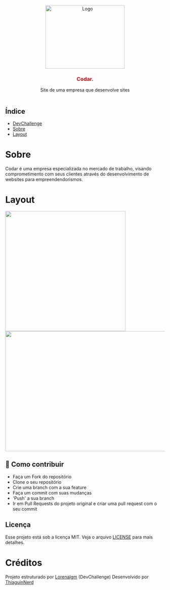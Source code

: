 <br />
<p align="center">
  <a href="http://www.freepik.com">
    <img src="https://i.ibb.co/stqTkc6/video-call.png" alt="Logo" width="250" height="200">
  </a>

  <h3 align="center" style="color: #D6000D;">Codar.</h3>

  <p align="center">
    Site de uma empresa que desenvolve sites
       <br />
    <br />
    <!-- <a href="https://github.com/Lorenalgm/codar">Desafio</a>
    ·
    <a href="https://www.linkedin.com/in/lorenagmontes/">Contato</a> -->
  </p>
</p>

## Índice

* [DevChallenge](#devchallenge) 
* [Sobre](#sobre)
* [Layout](#layout)


# Sobre
Codar é uma empresa especializada no mercado de trabalho, visando comprometimento com seus clientes através do desenvolvimento de websites para empreendendorismos.


# Layout

<img src="https://i.ibb.co/2gB9Hkc/codar-mobile.png" width="380" height="380">
<img src="https://i.ibb.co/wpnzvcs/codar-desktop.jpg" width="580" height="380">


## :link: Como contribuir 

- Faça um Fork do repositório
- Clone o seu repositório
- Crie uma branch com a sua feature
- Faça um commit com suas mudanças
- 'Push' a sua branch
- Ir em Pull Requests do projeto original e criar uma pull request com o seu commit

## Licença 
Esse projeto está sob a licença MIT. Veja o arquivo [LICENSE](LICENSE) para mais detalhes.


# Créditos
Projeto estruturado por <a href="https://github.com/Lorenalgm">Lorenalgm</a> (DevChallenge)
Desenvolvido por <a href="https://github.com/ThiaguinNerd">ThiaguinNerd</a> 
